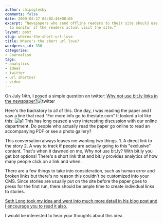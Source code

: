 ```yaml
---
author: chipoglesby
comments: false
date: 2009-08-27 08:02:44+00:00
excerpt: “Newspapers who send offline readers to their site should use bit.ly links
  to monitor if the readers actual visit the site.”
layout: post
slug: wheres-the-short-url-love
title: Where's the short url love?
wordpress_id: 356
categories:
- Journalism
tags:
- analytics
- ideas
- twitter
- url shortner
- video
---
```


On July 14th, I posed a simple question on twitter: [Why not use bit.ly links in the newspaper?](http://twitter.com/cophotog/status/2640813609)![twitter](http://www.chipoglesby.com/wp-content/uploads/2009/08/bitly.png)

Here's the backstory to all of this. One day, i was reading the paper and I saw a line that read "For more info go to thestate.com" It looked a lot like this: ![a1](http://chipoglesby.com/wp-content/uploads/2009/08/a1.jpg) This has long caused a very interesting discussion with our online department. Do people who actually read the paper go online to read an accompanying PDF or see a photo gallery?

This conversation always leaves me wanting two things. 1. A direct link to the story 2. A way to track if people are actually going to this "exclusive" content. That's when it dawned on me, Why not use bit.ly? With bit.ly you get bot options! There's a short link that and bit.ly provides analytics of how many people click on a link and when.

There are a few things to take into consideration, such as human error and broken links but there's no reason this couldn't be customized into your CMS. Since stories are usually put on the site before the paper goes to press for the first run, there should be ample time to create individual links to stories.

[Seth Long took my idea and went into much more detail in his blog post and I encourage you to read it also.](http://sethlong.com/2009/07/14/short-url-integration-idea/)

I would be interested to hear your thoughts about this idea.
